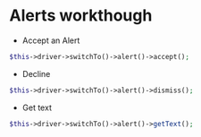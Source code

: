 # Alerts workthough

* Accept an Alert

```PHP
$this->driver->switchTo()->alert()->accept();
```

* Decline

```PHP
$this->driver->switchTo()->alert()->dismiss();
```

* Get text

```PHP
$this->driver->switchTo()->alert()->getText();
```
